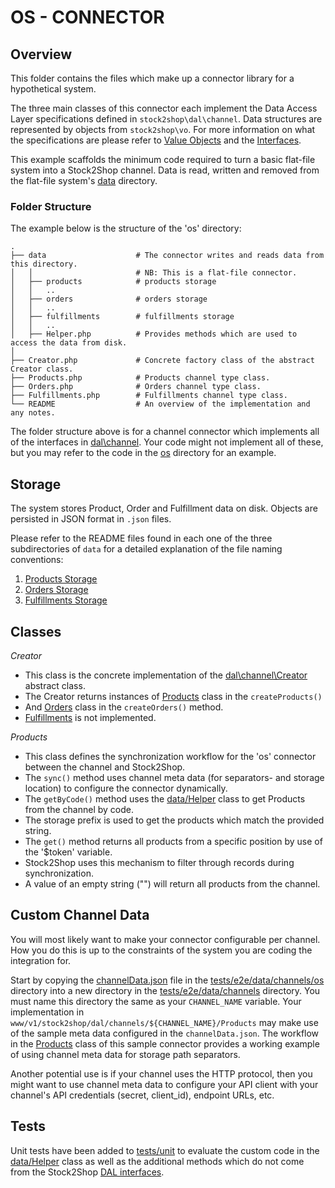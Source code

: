 # OS - CONNECTOR

## Overview

This folder contains the files which make up a connector library for a hypothetical system.

The three main classes of this connector each implement the Data Access Layer specifications defined in `stock2shop\dal\channel`.
Data structures are represented by objects from `stock2shop\vo`. 
For more information on what the specifications are please refer to [Value Objects](../../../vo) and the [Interfaces](../../channel).

This example scaffolds the minimum code required to turn a basic flat-file system into a Stock2Shop channel.
Data is read, written and removed from the flat-file system's [data](./data) directory.

### Folder Structure

The example below is the structure of the 'os' directory:

    .
    ├── data                    # The connector writes and reads data from this directory. 
    │   │                       # NB: This is a flat-file connector.
    │   ├── products            # products storage
    │   │   ..
    │   ├── orders              # orders storage
    │   │   ..
    │   ├── fulfillments        # fulfillments storage
    │   │   ..
    │   ├── Helper.php          # Provides methods which are used to access the data from disk.
    │
    ├── Creator.php             # Concrete factory class of the abstract Creator class.
    ├── Products.php            # Products channel type class.
    ├── Orders.php              # Orders channel type class.
    ├── Fulfillments.php        # Fulfillments channel type class.
    └── README                  # An overview of the implementation and any notes.

The folder structure above is for a channel connector which implements all of the interfaces in [dal\channel](www/v1/stock2shop/dal/channel).
Your code might not implement all of these, but you may refer to the code in the [os](www/v1/stock2shop/dal/channels/os) directory
for an example.

## Storage

The system stores Product, Order and Fulfillment data on disk.
Objects are persisted in JSON format in `.json` files.
 
Please refer to the README files found in each one of the three subdirectories of `data` for a detailed explanation of 
the file naming conventions:

1. [Products Storage](data/products/readme.md)
2. [Orders Storage](data/orders/readme.md)
3. [Fulfillments Storage](data/fulfillments/readme.md)

## Classes

*Creator*

- This class is the concrete implementation of the [dal\channel\Creator](../../channel/Creator.php) abstract class.
- The Creator returns instances of [Products](../../channels/os/Products.php) class in the `createProducts()` 
- And [Orders](../../channels/os/Orders.php) class in the `createOrders()` method.
- [Fulfillments](../../channel/Fulfillments.php) is not implemented.

*Products* 

- This class defines the synchronization workflow for the 'os' connector between the channel and Stock2Shop.
- The `sync()` method uses channel meta data (for separators- and storage location) to configure the connector dynamically.
- The `getByCode()` method uses the [data/Helper](./data/Helper.php) class to get Products from the channel by code.
- The storage prefix is used to get the products which match the provided string.
- The `get()` method returns all products from a specific position by use of the '$token' variable. 
- Stock2Shop uses this mechanism to filter through records during synchronization.
- A value of an empty string ("") will return all products from the channel.

## Custom Channel Data

You will most likely want to make your connector configurable per channel.
How you do this is up to the constraints of the system you are coding the integration for.

Start by copying the [channelData.json](tests/e2e/data/channels/os/channelData.json) file in the [tests/e2e/data/channels/os](./tests/e2e/data/channels/os)
directory into a new directory in the [tests/e2e/data/channels](./tests/e2e/data/channels) directory.
You must name this directory the same as your `CHANNEL_NAME` variable. Your implementation in 
`www/v1/stock2shop/dal/channels/${CHANNEL_NAME}/Products` may make use of the sample meta data
configured in the `channelData.json`. The workflow in the [Products](./Products.php) class of this sample connector 
provides a working example of using channel meta data for storage path separators.

Another potential use is if your channel uses the HTTP protocol, then you might want to use channel meta data to 
configure your API client with your channel's API credentials (secret, client_id), endpoint URLs, etc.

## Tests

Unit tests have been added to [tests/unit](../../../../../../tests/unit/www/v1/stock2shop/dal/channels/os) to evaluate 
the custom code in the [data/Helper](./data/Helper.php) class as well as the additional methods which do not come from
the Stock2Shop [DAL interfaces](../../channel).
